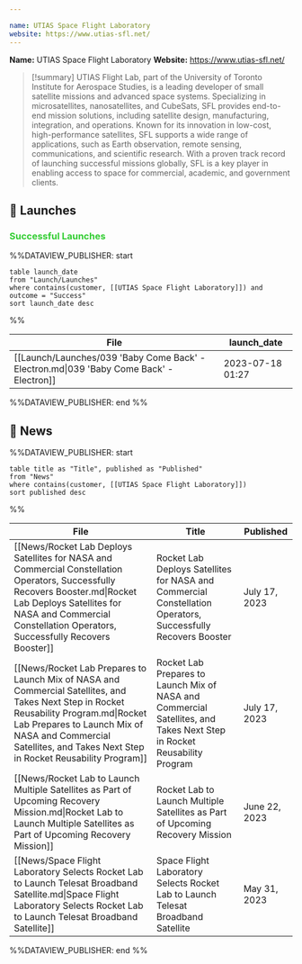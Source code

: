 ```yaml
---

name: UTIAS Space Flight Laboratory
website: https://www.utias-sfl.net/
---
```


**Name:** UTIAS Space Flight Laboratory
**Website:** https://www.utias-sfl.net/

>[!summary]
UTIAS Flight Lab, part of the University of Toronto Institute for Aerospace Studies, is a leading developer of small satellite missions and advanced space systems. Specializing in microsatellites, nanosatellites, and CubeSats, SFL provides end-to-end mission solutions, including satellite design, manufacturing, integration, and operations. Known for its innovation in low-cost, high-performance satellites, SFL supports a wide range of applications, such as Earth observation, remote sensing, communications, and scientific research. With a proven track record of launching successful missions globally, SFL is a key player in enabling access to space for commercial, academic, and government clients.


## 🚀 Launches

### <span style="color:limegreen">Successful Launches</span>

%%DATAVIEW_PUBLISHER: start
```
table launch_date
from "Launch/Launches"
where contains(customer, [[UTIAS Space Flight Laboratory]]) and outcome = "Success"
sort launch_date desc
```
%%

| File                                                                                    | launch_date      |
| --------------------------------------------------------------------------------------- | ---------------- |
| [[Launch/Launches/039 'Baby Come Back' - Electron.md\|039 'Baby Come Back' - Electron]] | 2023-07-18 01:27 |

%%DATAVIEW_PUBLISHER: end %%

## 📰 News
%%DATAVIEW_PUBLISHER: start
```
table title as "Title", published as "Published"
from "News"
where contains(customer, [[UTIAS Space Flight Laboratory]])
sort published desc
```
%%

| File                                                                                                                                                                                                                                                       | Title                                                                                                                   | Published     |
| ---------------------------------------------------------------------------------------------------------------------------------------------------------------------------------------------------------------------------------------------------------- | ----------------------------------------------------------------------------------------------------------------------- | ------------- |
| [[News/Rocket Lab Deploys Satellites for NASA and Commercial Constellation Operators,  Successfully Recovers Booster.md\|Rocket Lab Deploys Satellites for NASA and Commercial Constellation Operators,  Successfully Recovers Booster]]                   | Rocket Lab Deploys Satellites for NASA and Commercial Constellation Operators,  Successfully Recovers Booster           | July 17, 2023 |
| [[News/Rocket Lab Prepares to Launch Mix of NASA and Commercial Satellites, and Takes Next Step in Rocket Reusability Program.md\|Rocket Lab Prepares to Launch Mix of NASA and Commercial Satellites, and Takes Next Step in Rocket Reusability Program]] | Rocket Lab Prepares to Launch Mix of NASA and Commercial Satellites, and Takes Next Step in Rocket Reusability Program  | July 17, 2023 |
| [[News/Rocket Lab to Launch Multiple Satellites as Part of Upcoming Recovery Mission.md\|Rocket Lab to Launch Multiple Satellites as Part of Upcoming Recovery Mission]]                                                                                   | Rocket Lab to Launch Multiple Satellites as Part of Upcoming Recovery Mission                                           | June 22, 2023 |
| [[News/Space Flight Laboratory Selects Rocket Lab to Launch Telesat Broadband Satellite.md\|Space Flight Laboratory Selects Rocket Lab to Launch Telesat Broadband Satellite]]                                                                             | Space Flight Laboratory Selects Rocket Lab to Launch Telesat Broadband Satellite                                        | May 31, 2023  |

%%DATAVIEW_PUBLISHER: end %%